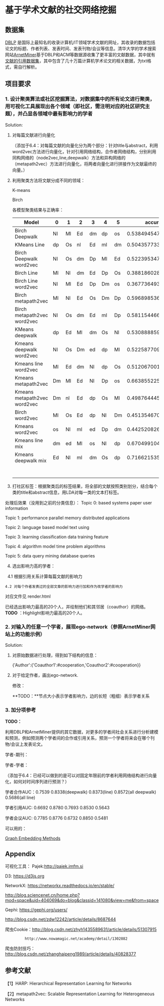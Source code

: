 # 基于学术文献的社交网络挖掘
## 数据集
[DBLP](http://dblp.org/) 是国际上最知名的收录计算机/IT领域学术文献的网址，其收录的数据包括论文的标题、作者列表、发表时间、发表刊物/会议等信息。清华大学的学术搜索网站[ArnetMiner](https://cn.aminer.org/)基于DBLP和ACM等数据源收集了更丰富的文献数据，其中就有[文献的引用数据集](https://cn.aminer.org/citation)，其中包含了几十万篇计算机学术论文的相关数据，为txt格式，需自行解析。
## 项目要求
### 1. 设计聚类算法或社区挖掘算法，对数据集中的所有论文进行聚类，用可视化工具展现出各个领域（即社区，需注明对应的社区研究主题），并凸显各领域中最有影响力的学者
Solution:
1. 对每篇文献进行向量化

   （添加于6.4：对每篇文献的向量化分为两个部分：针对title与abstract，利用word2vec方法进行向量化，针对引用网络结构，合作者网络结构，分别利用同构网络的（node2vec,line,deepwalk）方法和异构网络的（metapath2vec）方法进行向量化，将两者向量化进行拼接作为文献最终的向量。）

2. 利用聚类方法将文献分成不同的领域：

   K-means

   Birch

   各模型聚类结果与正确率：

   | Model                        | 0    | 1    | 2    | 3    | 4    | 5    | accuracy            |
   | ---------------------------- | ---- | ---- | ---- | ---- | ---- | ---- | ------------------- |
   | Birch Deepwalk               | Nl   | Ml   | Ed   | dm   | dp   | os   | 0.5384945472839999  |
   | KMeans  Line                 | dp   | Os   | nl   | Ed   | ml   | dm   | 0.5043577336825439  |
   | Birch Deepwalk word2vec      | Nl   | Os   | dm   | Dp   | Ml   | Ed   | 0.5223953478048564  |
   | Birch Line                   | Ml   | Nl   | dm   | Ed   | Dp   | Os   | 0.38818602861751084 |
   | Birch Line word2vec          | Nl   | Ml   | Ed   | Dp   | Dm   | os   | 0.3677364939849958  |
   | Birch metapath2vec           | Ml   | Nl   | Ed   | Os   | Dm   | Dp   | 0.5968985365709297  |
   | Birch metapath2vec word2vec  | Nl   | Os   | dm   | Ed   | ml   | Dp   | 0.5811544664920614  |
   | KMeans deepwalk              | dp   | Ed   | Ml   | dm   | Os   | Nl   | 0.5308888592947723  |
   | Kmeans deepwalk word2vec     | Nl   | Os   | Dm   | ed   | dp   | Ml   | 0.5225877095633388  |
   | Kmeans line word2vec         | Ml   | Ed   | dm   | Nl   | dp   | Os   | 0.5120670010801852  |
   | Kmeans metapath2vec          | Dm   | Ml   | Ed   | Nl   | Dp   | os   | 0.6638552255811545  |
   | Kmeans metapath2vec word2vec | Dm   | nl   | Ed   | dp   | Os   | Ml   | 0.4987644456282091  |
   | Birch word2vec               | Ml   | Os   | Ed   | dp   | Nl   | Dm   | 0.45135467069146656 |
   | Kmeans word2vec              | os   | Nl   | ml   | ed   | Dp   | dm   | 0.4425208268596203  |
   | Kmeans line mix              | dm   | ed   | Ml   | os   | Nl   | dp   | 0.6704991047779701  |
   | Kmeans deepwalk mix          | Ed   | Nl   | ml   | dm   | Os   | dp   | 0.716621535638715   |
   |                              |      |      |      |      |      |      |                     |
   |                              |      |      |      |      |      |      |                     |
   |                              |      |      |      |      |      |      |                     |
   |                              |      |      |      |      |      |      |                     |
   |                              |      |      |      |      |      |      |                     |
   |                              |      |      |      |      |      |      |                     |
   |                              |      |      |      |      |      |      |                     |

   

3. 打社区标签：根据聚类后的标签结果，将全部的文献按照类别划分，结合每个类的title和abstract信息，用LDA对每一类的文本打标签。

处理后效果（没用到之前的分类信息）：
Topic 0:
based systems paper user information

Topic 1:
performance parallel memory distributed applications

Topic 2:
language based model text using

Topic 3:
learning classification data training feature

Topic 4:
algorithm model time problem algorithms

Topic 5:
data query mining database queries

4. 选出影响力高的学者：

    4.1 根据引用关系计算每篇文献的影响力

    4.2 对每个作者发表过的全部文章的影响力进行加和作为改学者的影响力

对应文件见 render.html

已经选出影响力最高的20个人，并绘制他们和其邻居（coauthor）的网络。**TODO** ：Highlight影响力最高的20个人。

### 2. 对输入的任意一个学者，展现ego-network（参照ArnetMiner网站上的功能示例）

Solution:
1. 对原始数据进行处理，得到如下结构的信息：

    {'Author':{'Coauthor1':#cooperation,'Coauthor2':#cooperation}}

2. 对于给定作者，画出ego-network.

    修改：

    **TODO：**节点大小表示学者影响力，边的长短（粗细）表示学者关系

### 3. 加分项参考

**TODO：**

 利用DBLP和ArnetMiner提供的其它数据，对更多的学者间社会关系进行分析建模和预测，例如预测两个学者间的合作或引用关系，预测一个学者将来会在哪个刊物/会议上发表论文。

学者-期刊：

学者-学者：

（添加于6.4：已经可以做到的是可以对固定年限前的学者利用网络结构进行向量化，如何对时间序列进行预测？）

学者合作AUC：0.7539 0.8338(deepwalk) 0.8373(line) 0.8572(all deepwalk) 0.5686(all line)

学者引用AUC:  0.6692 0.8780 0.7693 0.8530 0.5643

学者会议AUC: 0.7785 0.8776 0.6732 0.8850 0.5481

可以用的：

[Graph Embedding Methods](https://github.com/palash1992/GEM)

## Appendix
可视化工具：
Pajek:http://pajek.imfm.si 

D3: https://d3js.org 

NetworkX: https://networkx.readthedocs.io/en/stable/ 

http://blog.sciencenet.cn/home.php?mod=space&uid=404069&do=blog&classid=141080&view=me&from=space 

Gephi: https://gephi.org/users/ 

http://blog.csdn.net/zdw12242/article/details/8687644 


爬虫Cookie：http://blog.csdn.net/zhyh1435589631/article/details/51307915 


			 http://www.nowamagic.net/academy/detail/1302882 


爬虫防封技巧：http://blog.csdn.net/zhanghaipeng1989/article/details/40828377 

## 参考文献

【1】HARP: Hierarchical Representation Learning for Networks

【2】metapath2vec: Scalable Representation Learning for Heterogeneous Networks

